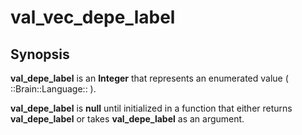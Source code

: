 # val\_vec\_depe\_label

## Synopsis <a id="synopsis"></a>

**val\_depe\_label** is an **Integer** that represents an enumerated value \( ::Brain::Language:: \).

**val\_depe\_label** is **null** until initialized in a function that either returns **val\_depe\_label** or takes **val\_depe\_label** as an argument.

